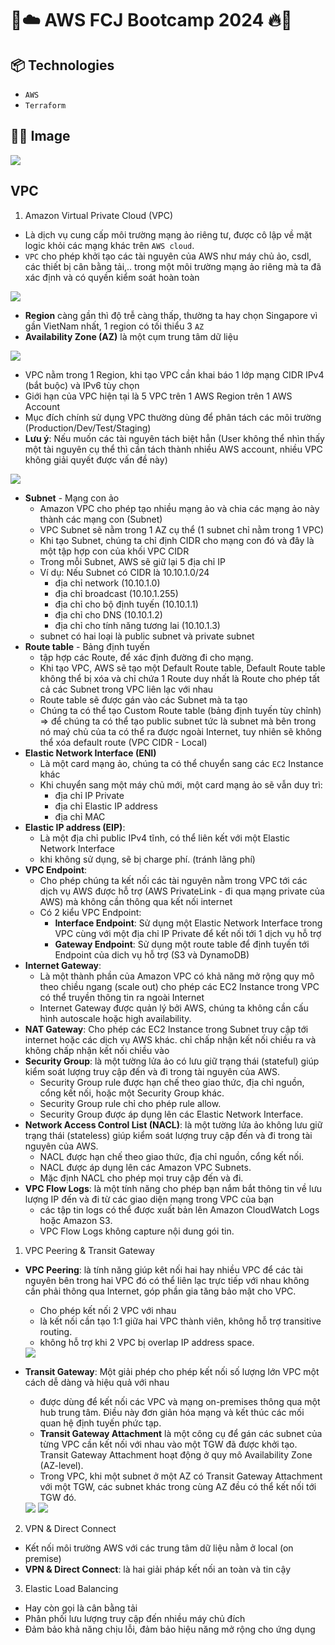 # 🌈☁️ AWS FCJ Bootcamp 2024 🔥💨

## 📦 Technologies
 - `AWS`
 - `Terraform`

## 🌈💨 Image
<img src="./Images/aws-cloud-img.jpg">

## VPC
1. Amazon Virtual Private Cloud (VPC)
 - Là dịch vụ cung cấp môi trường mạng ảo riêng tư, được cô lập về mặt logic khỏi các mạng khác trên `AWS cloud`.
 - `VPC` cho phép khởi tạo các tài nguyên của AWS như máy chủ ảo, csdl, các thiết bị cân bằng tải,.. trong một môi trường mạng ảo riêng mà ta đã xác định và có quyền kiểm soát hoàn toàn
  <img src="./Images/Screenshot from 2024-08-10 21-48-10.png">

 - **Region** càng gần thì độ trễ càng thấp, thường ta hay chọn Singapore vì gần VietNam nhất, 1 region có tối thiểu 3 `AZ` 
 - **Availability Zone (AZ)** là một cụm trung tâm dữ liệu
  <img src="./Images/Screenshot from 2024-08-11 16-13-35.png">

 - VPC nằm trong 1 Region, khi tạo VPC cần khai báo 1 lớp mạng CIDR IPv4 (bắt buộc) và IPv6 tùy chọn
 - Giới hạn của VPC hiện tại là 5 VPC trên 1 AWS Region trên 1 AWS Account
 - Mục đích chính sử dụng VPC thường dùng để phân tách các môi trường (Production/Dev/Test/Staging)
 - **Lưu ý**: Nếu muốn các tài nguyên tách biệt hẳn (User không thể nhìn thấy một tài nguyên cụ thể thì cần tách thành nhiều AWS account, nhiều VPC không giải quyết được vấn đề này)  
  <img src="./Images/Screenshot from 2024-08-11 16-34-40.png">

 - **Subnet** - Mạng con ảo
    + Amazon VPC cho phép tạo nhiều mạng ảo và chia các mạng ảo này thành các mạng con (Subnet)
    + VPC Subnet sẽ nằm trong 1 AZ cụ thể (1 subnet chỉ nằm trong 1 VPC)
    + Khi tạo Subnet, chúng ta chỉ định CIDR cho mạng con đó và đây là một tập hợp con của khối VPC CIDR
    + Trong mỗi Subnet, AWS sẽ giữ lại 5 địa chỉ IP
    + Ví dụ: Nếu Subnet có CIDR là 10.10.1.0/24
      + địa chỉ network (10.10.1.0)
      + địa chỉ broadcast (10.10.1.255)
      + địa chỉ cho bộ định tuyến (10.10.1.1)
      + địa chỉ cho DNS (10.10.1.2)
      + địa chỉ cho tính năng tương lai (10.10.1.3)
    + subnet có hai loại là public subnet và private subnet
 - **Route table** - Bảng định tuyến
    + tập hợp các Route, để xác định đường đi cho mạng.
    + Khi tạo VPC, AWS sẽ tạo một Default Route table, Default Route table không thể bị xóa và chỉ chứa 1 Route duy nhất là Route cho phép tất cả các Subnet trong VPC liên lạc với nhau 
    + Route table sẽ được gán vào các Subnet mà ta tạo
    + Chúng ta có thể tạo Custom Route table (bảng định tuyến tùy chỉnh) => để chúng ta có thể tạo public subnet tức là subnet mà bên trong nó maý chủ của ta có thể ra được ngoài Internet, tuy nhiên sẽ không thể xóa default route (VPC CIDR - Local)
 - **Elastic Network Interface (ENI)**
    + Là một card mạng ảo, chúng ta có thể chuyển sang các `EC2` Instance khác
    + Khi chuyển sang một máy chủ mới, một card mạng ảo sẽ vẫn duy trì:
      + địa chỉ IP Private
      + địa chỉ Elastic IP address
      + địa chỉ MAC
 - **Elastic IP address (EIP)**: 
    + Là một địa chỉ public IPv4 tĩnh, có thể liên kết với một Elastic Network Interface
    + khi không sử dụng, sẽ bị charge phí. (tránh lãng phí)
 - **VPC Endpoint**: 
    + Cho phép chúng ta kết nối các tài nguyên nằm trong VPC tới các dịch vụ AWS được hỗ trợ (AWS PrivateLink - đi qua mạng private của AWS) mà không cần thông qua kết nối internet
    + Có 2 kiểu VPC Endpoint:
      + **Interface Endpoint**: Sử dụng một Elastic Network Interface trong VPC cùng với một địa chỉ IP Private để kết nối tới 1 dịch vụ hỗ trợ 
      + **Gateway Endpoint**: Sử dụng một route table để định tuyến tới Endpoint của dich vụ hỗ trợ (S3 và DynamoDB)
 - **Internet Gateway**:
    + Là một thành phần của Amazon VPC có khả năng mở rộng quy mô theo chiều ngang (scale out) cho phép các EC2 Instance trong VPC có thể truyền thông tin ra ngoài  Internet
    + Internet Gateway được quản lý bởi AWS, chúng ta không cần cấu hình autoscale hoặc high availability.
 - **NAT Gateway**: Cho phép các EC2 Instance trong Subnet truy cập tới internet hoặc các dịch vụ AWS khác. chỉ chấp nhận kết nối chiều ra và không chấp nhận kết nối chiều vào
 - **Security Group**: là một tường lửa ảo có lưu giữ trạng thái (stateful) giúp kiểm soát lượng truy cập đến và đi trong tài nguyên của AWS.
    + Security Group rule được hạn chế theo giao thức, địa chỉ nguồn, cổng kết nối, hoặc một Security Group khác.
    + Security Group rule chỉ cho phép rule allow.
    + Security Group được áp dụng lên các Elastic Network Interface.
 - **Network Access Control List (NACL)**: là một tường lửa ảo không lưu giữ trạng thái (stateless) giúp kiểm soát lượng truy cập đến và đi trong tài nguyên của AWS.
    + NACL được hạn chế theo giao thức, địa chỉ nguồn, cổng kết nối.
    + NACL được áp dụng lên các Amazon VPC Subnets.
    + Mặc định NACL cho phép mọi truy cập đến và đi.
 - **VPC Flow Logs**: là một tính năng cho phép bạn nắm bắt thông tin về lưu lượng IP đến và đi từ các giao diện mạng trong VPC của bạn
    + các tập tin logs có thể được xuất bản lên Amazon CloudWatch Logs hoặc Amazon S3.
    + VPC Flow Logs không capture nội dung gói tin.

1. VPC Peering & Transit Gateway
 - **VPC Peering**: là tính năng giúp kêt nối hai hay nhiều VPC để các tài nguyên bên trong hai VPC đó có thể liên lạc trực tiếp với nhau không cần phải thông qua Internet, góp phần gia tăng bảo mật cho VPC.
    + Cho phép kết nối 2 VPC với nhau
    + là kết nối cần tạo 1:1 giữa hai VPC thành viên, không hỗ trợ transitive routing.
    + không hỗ trợ khi 2 VPC bị overlap IP address space.
    <img src="./Images/Screenshot from 2024-08-14 23-35-02.png">

 - **Transit Gateway**: Một giải phép cho phép kết nối số lượng lớn VPC một cách dễ dàng và hiệu quả với nhau
    + được dùng để kết nối các VPC và mạng on-premises thông qua một hub trung tâm. Điều này đơn giản hóa mạng và kết thúc các mối quan hệ định tuyến phức tạp.
    + **Transit Gateway Attachment** là một công cụ để gán các subnet của từng VPC cần kết nối với nhau vào một TGW đã được khởi tạo. Transit Gateway Attachment hoạt động ở quy mô Availability Zone (AZ-level).
    + Trong VPC, khi một subnet ở một AZ có Transit Gateway Attachment với một TGW, các subnet khác trong cùng AZ đều có thể kết nối tới TGW đó.
    <img src="./Images/Screenshot from 2024-08-14 23-32-48.png">
    <img src="./Images/Screenshot from 2024-08-14 23-38-55.png">
    

2. VPN & Direct Connect
 - Kết nối môi trường AWS với các trung tâm dữ liệu nằm ở local (on premise)
 - **VPN & Direct Connect**: là hai giải pháp kết nối an toàn và tin cậy
3. Elastic Load Balancing
 - Hay còn gọi là cân bằng tải
 - Phân phối lưu lượng truy cập đến nhiều máy chủ đích
 - Đảm bảo khả năng chịu lỗi, đảm bảo hiệu năng mở rộng cho ứng dụng